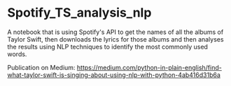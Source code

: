 # Spotify_TS_analysis_nlp
A notebook that is using Spotify's API to get the names of all the albums of Taylor Swift, then downloads the lyrics for those albums and then analyses the results using NLP techniques to identify the most commonly used words. 

Publication on Medium: https://medium.com/python-in-plain-english/find-what-taylor-swift-is-singing-about-using-nlp-with-python-4ab416d31b6a
